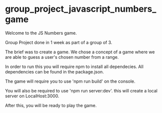 # group_project_javascript_numbers_game


Welcome to the JS Numbers game.

Group Project done in 1 week as part of a group of 3.

The brief was to create a game. We chose a concept of a game where we are able to guess a user's chosen number from a range.

In order to run this you will require npm to install all dependecies.
All dependencies can be found in the package.json.

The game will require you to use 'npm run build' on the console.

You will also be required to use 'npm run server:dev'. this will create a local server on LocalHost:3000.

After this, you will be ready to play the game.
